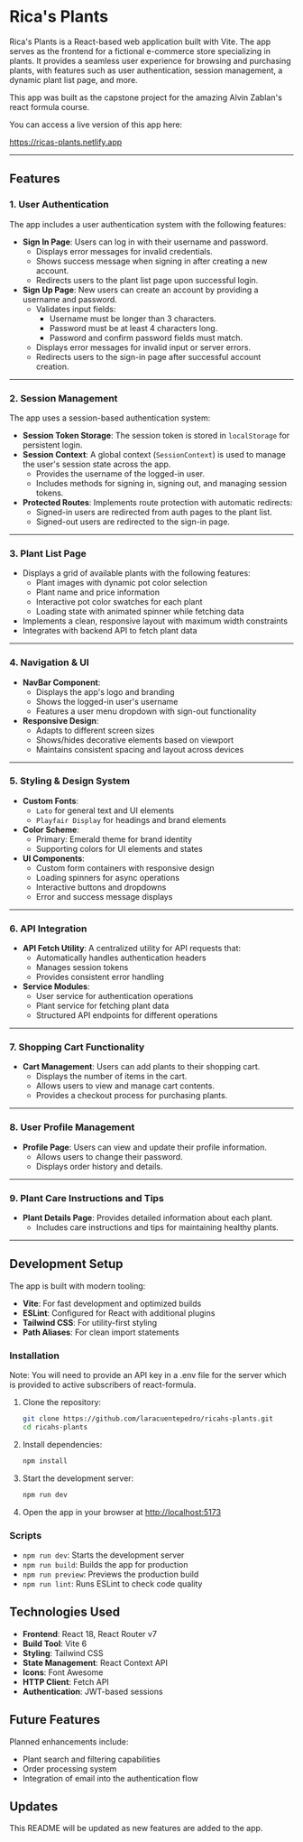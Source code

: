 # Rica's Plants

Rica's Plants is a React-based web application built with Vite. The app serves as the frontend for a fictional e-commerce store specializing in plants. It provides a seamless user experience for browsing and purchasing plants, with features such as user authentication, session management, a dynamic plant list page, and more.

This app was built as the capstone project for the amazing Alvin Zablan's react formula course. 

You can access a live version of this app here:

https://ricas-plants.netlify.app

---

## Features

### 1. **User Authentication**
The app includes a user authentication system with the following features:
- **Sign In Page**: Users can log in with their username and password.
  - Displays error messages for invalid credentials.
  - Shows success message when signing in after creating a new account.
  - Redirects users to the plant list page upon successful login.
- **Sign Up Page**: New users can create an account by providing a username and password.
  - Validates input fields:
    - Username must be longer than 3 characters.
    - Password must be at least 4 characters long.
    - Password and confirm password fields must match.
  - Displays error messages for invalid input or server errors.
  - Redirects users to the sign-in page after successful account creation.

---

### 2. **Session Management**
The app uses a session-based authentication system:
- **Session Token Storage**: The session token is stored in `localStorage` for persistent login.
- **Session Context**: A global context (`SessionContext`) is used to manage the user's session state across the app.
  - Provides the username of the logged-in user.
  - Includes methods for signing in, signing out, and managing session tokens.
- **Protected Routes**: Implements route protection with automatic redirects:
  - Signed-in users are redirected from auth pages to the plant list.
  - Signed-out users are redirected to the sign-in page.

---

### 3. **Plant List Page**
- Displays a grid of available plants with the following features:
  - Plant images with dynamic pot color selection
  - Plant name and price information
  - Interactive pot color swatches for each plant
  - Loading state with animated spinner while fetching data
- Implements a clean, responsive layout with maximum width constraints
- Integrates with backend API to fetch plant data

---

### 4. **Navigation & UI**
- **NavBar Component**: 
  - Displays the app's logo and branding
  - Shows the logged-in user's username
  - Features a user menu dropdown with sign-out functionality
- **Responsive Design**:
  - Adapts to different screen sizes
  - Shows/hides decorative elements based on viewport
  - Maintains consistent spacing and layout across devices

---

### 5. **Styling & Design System**
- **Custom Fonts**: 
  - `Lato` for general text and UI elements
  - `Playfair Display` for headings and brand elements
- **Color Scheme**:
  - Primary: Emerald theme for brand identity
  - Supporting colors for UI elements and states
- **UI Components**:
  - Custom form containers with responsive design
  - Loading spinners for async operations
  - Interactive buttons and dropdowns
  - Error and success message displays

---

### 6. **API Integration**
- **API Fetch Utility**: A centralized utility for API requests that:
  - Automatically handles authentication headers
  - Manages session tokens
  - Provides consistent error handling
- **Service Modules**:
  - User service for authentication operations
  - Plant service for fetching plant data
  - Structured API endpoints for different operations

---

### 7. **Shopping Cart Functionality**
- **Cart Management**: Users can add plants to their shopping cart.
  - Displays the number of items in the cart.
  - Allows users to view and manage cart contents.
  - Provides a checkout process for purchasing plants.

---

### 8. **User Profile Management**
- **Profile Page**: Users can view and update their profile information.
  - Allows users to change their password.
  - Displays order history and details.

---

### 9. **Plant Care Instructions and Tips**
- **Plant Details Page**: Provides detailed information about each plant.
  - Includes care instructions and tips for maintaining healthy plants.

---

## Development Setup
The app is built with modern tooling:
- **Vite**: For fast development and optimized builds
- **ESLint**: Configured for React with additional plugins
- **Tailwind CSS**: For utility-first styling
- **Path Aliases**: For clean import statements

### Installation

Note: You will need to provide an API key in a .env file for the server which is provided to active subscribers of react-formula.

1. Clone the repository:
   ```bash
   git clone https://github.com/laracuentepedro/ricahs-plants.git
   cd ricahs-plants
   ```

2. Install dependencies:
   ```bash
   npm install
   ```

3. Start the development server:
   ```bash
   npm run dev
   ```

4. Open the app in your browser at [http://localhost:5173](http://localhost:5173)

### Scripts

- `npm run dev`: Starts the development server
- `npm run build`: Builds the app for production
- `npm run preview`: Previews the production build
- `npm run lint`: Runs ESLint to check code quality

## Technologies Used

- **Frontend**: React 18, React Router v7
- **Build Tool**: Vite 6
- **Styling**: Tailwind CSS
- **State Management**: React Context API
- **Icons**: Font Awesome
- **HTTP Client**: Fetch API
- **Authentication**: JWT-based sessions

## Future Features
Planned enhancements include:
- Plant search and filtering capabilities
- Order processing system
- Integration of email into the authentication flow

## Updates
This README will be updated as new features are added to the app.
